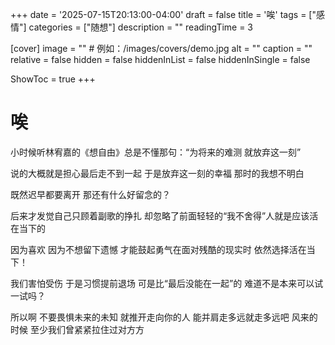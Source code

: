 +++
date = '2025-07-15T20:13:00-04:00'
draft = false
title = '唉'
tags = ["感情"]
categories = ["随想"]
description = ""
readingTime = 3

[cover]
image = ""          # 例如：/images/covers/demo.jpg
alt = ""
caption = ""
relative = false
hidden = false
hiddenInList = false
hiddenInSingle = false

ShowToc = true
+++

# 唉

小时候听林宥嘉的《想自由》总是不懂那句：“为将来的难测 就放弃这一刻” 

说的大概就是担心最后走不到一起 于是放弃这一刻的幸福 那时的我想不明白 

既然迟早都要离开 那还有什么好留念的？

后来才发觉自己只顾着副歌的挣扎 却忽略了前面轻轻的“我不舍得”人就是应该活在当下的 

因为喜欢 因为不想留下遗憾 才能鼓起勇气在面对残酷的现实时 依然选择活在当下！

我们害怕受伤 于是习惯提前退场 可是比“最后没能在一起”的 难道不是本来可以试一试吗？

所以啊 不要畏惧未来的未知 就推开走向你的人 能并肩走多远就走多远吧
风来的时候 至少我们曾紧紧拉住过对方方